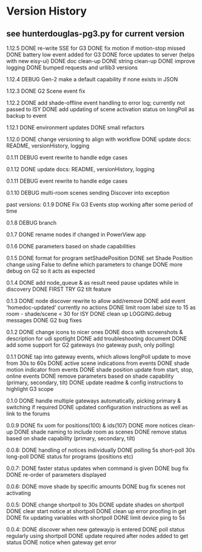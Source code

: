 # Version History

## see hunterdouglas-pg3.py for current version

1.12.5
DONE re-write SSE for G3
DONE fix motion if motion-stop missed
DONE battery low event added for G3
DONE force updates to server (helps with new eisy-ui)
DONE doc clean-up
DONE string clean-up
DONE improve logging
DONE bumped requests and urllib3 versions

1.12.4
DEBUG Gen-2 make a default capability if none exists in JSON

1.12.3
DONE G2 Scene event fix

1.12.2
DONE add shade-offline event handling to error log; currently not passed to ISY
DONE add updating of scene activation status on longPoll as backup to event

1.12.1
DONE environment updates
DONE small refactors

1.12.0
DONE change versioning to align with workflow
DONE update docs: README, versionHistory, logging

0.1.11
DEBUG event rewrite to handle edge cases

0.1.12
DONE update docs: README, versionHistory, logging

0.1.11
DEBUG event rewrite to handle edge cases

0.1.10
DEBUG multi-room scenes sending Discover into exception

past versions:
0.1.9
DONE Fix G3 Events stop working after some period of time

0.1.8
DEBUG branch

0.1.7
DONE rename nodes if changed in PowerView app

0.1.6
DONE parameters based on shade capabilities

0.1.5
DONE format for program setShadePosition
DONE set Shade Position change using False to define which parameters to change
DONE more debug on G2 so it acts as expected

0.1.4
DONE add node_queue & as result need pause updates while in discovery
DONE FIRST TRY G2 tilt feature

0.1.3
DONE node discover rewrite to allow add/remove
DONE add event 'homedoc-updated' currently no actions
DONE limit room label size to 15 as room - shade/scene < 30 for ISY
DONE clean up LOGGING.debug messages
DONE G2 bug fixes

0.1.2
DONE change icons to nicer ones
DONE docs with screenshots & description for udi spotlight
DONE add troubleshooting document
DONE add some support for G2 gateways (no gateway push, only polling)

0.1.1
DONE tap into gateway events, which allows longPoll update to move from 30s to 60s
DONE active scene indications from events
DONE shade motion indicator from events
DONE shade position update from start, stop, online events
DONE remove parameters based on shade capability (primary, secondary, tilt)
DONE update readme & config instructions to highlight G3 scope

0.1.0
DONE handle multiple gateways automatically, picking primary & switching if required
DONE updated configuration instructions as well as link to the forums

0.0.9
DONE fix uom for positions(100) & ids(107)
DONE more notices clean-up
DONE shade naming to include room as scenes
DONE remove status based on shade capability (primary, secondary, tilt)

0.0.8:
DONE handling of notices individually
DONE polling 5s short-poll 30s long-poll
DONE status for programs (positions etc)

0.0.7:
DONE faster status updates when command is given
DONE bug fix
DONE re-order of parameters displayed

0.0.6:
DONE move shade by specific amounts
DONE bug fix scenes not activating

0.0.5:
DONE change shortpoll to 30s
DONE update shades on shortpoll
DONE clear start notice at shortpoll
DONE clean up error proofing in get
DONE fix updating variables with shortpoll
DONE limit device ping to 5s

0.0.4:
DONE discover when new gatewayip is entered
DONE poll status regularly using shortpoll
DONE update required after nodes added to get status
DONE notice when gateway get error
